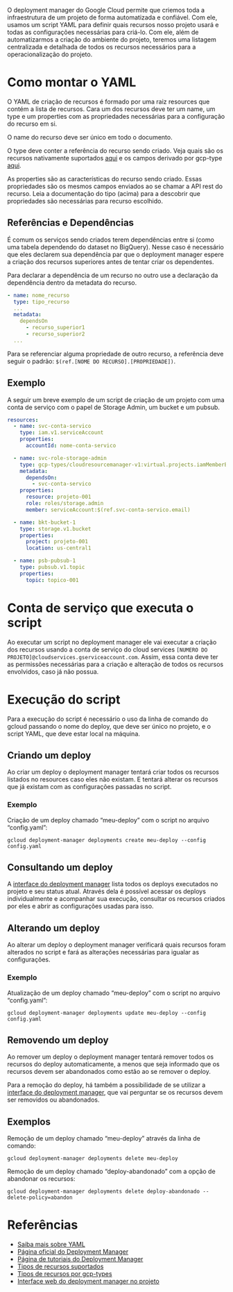 O deployment manager do Google Cloud permite que criemos toda a infraestrutura de um projeto de forma automatizada e confiável. Com ele, usamos um script YAML para definir quais recursos nosso projeto usará e todas as configurações necessárias para criá-lo. Com ele, além de automatizarmos a criação do ambiente do projeto, teremos uma listagem centralizada e detalhada de todos os recursos necessários para a operacionalização do projeto.

# Como montar o YAML

O YAML de criação de recursos é formado por uma raiz resources que contém a lista de recursos. Cara um dos recursos deve ter um name, um type e um properties com as propriedades necessárias para a configuração do recurso em si.

O name do recurso deve ser único em todo o documento.

O type deve conter a referência do recurso sendo criado. Veja quais são os recursos nativamente suportados [aqui](https://cloud.google.com/deployment-manager/docs/configuration/supported-resource-types) e os campos derivado por gcp-type [aqui](https://cloud.google.com/deployment-manager/docs/configuration/supported-gcp-types).

As properties são as características do recurso sendo criado. Essas propriedades são os mesmos campos enviados ao se chamar a API rest do recurso. Leia a documentação do tipo (acima) para a descobrir que propriedades são necessárias para recurso escolhido.

## Referências e Dependências

É comum os serviços sendo criados terem dependências entre si (como uma tabela dependendo do dataset no BigQuery). Nesse caso é necessário que eles declarem sua dependência par que o deployment manager espere a criação dos recursos superiores antes de tentar criar os dependentes.

Para declarar a dependência de um recurso no outro use a declaração da dependência dentro da metadata do recurso.

```YAML
- name: nome_recurso
  type: tipo_recurso
  ...
  metadata:
    dependsOn
      - recurso_superior1
      - recurso_superior2
  ...
```

Para se referenciar alguma propriedade de outro recurso, a referência deve seguir o padrão: `$(ref.[NOME DO RECURSO].[PROPRIEDADE])`.

## Exemplo

A seguir um breve exemplo de um script de criação de um projeto com uma conta de serviço com o papel de Storage Admin, um bucket e um pubsub.

```YAML
resources:
  - name: svc-conta-servico
    type: iam.v1.serviceAccount
    properties:
      accountId: nome-conta-servico

  - name: svc-role-storage-admin
    type: gcp-types/cloudresourcemanager-v1:virtual.projects.iamMemberBinding
    metadata:
      dependsOn:
        - svc-conta-servico
    properties:
      resource: projeto-001
      role: roles/storage.admin
      member: serviceAccount:$(ref.svc-conta-servico.email)

  - name: bkt-bucket-1
    type: storage.v1.bucket
    properties:
      project: projeto-001
      location: us-central1

  - name: psb-pubsub-1
    type: pubsub.v1.topic
    properties:
      topic: topico-001
```

# Conta de serviço que executa o script

Ao executar um script no deployment manager ele vai executar a criação dos recursos usando a conta de serviço do cloud services `[NUMERO DO PROJETO]@cloudservices.gserviceaccount.com`. Assim, essa conta deve ter as permissões necessárias para a criação e alteração de todos os recursos envolvidos, caso já não possua.

# Execução do script

Para a execução do script é necessário o uso da linha de comando do gcloud passando o nome do deploy, que deve ser único no projeto, e o script YAML, que deve estar local na máquina.

## Criando um deploy
Ao criar um deploy o deployment manager tentará criar todos os recursos listados no resources caso eles não existam. E tentará alterar os recursos que já existam com as configurações passadas no script.

### Exemplo

Criação de um deploy chamado “meu-deploy” com o script no arquivo “config.yaml”:

```shell
gcloud deployment-manager deployments create meu-deploy --config config.yaml
```

## Consultando um deploy

A [interface do deployment manager](https://console.cloud.google.com/dm/deployments) lista todos os deploys executados no projeto e seu status atual. Através dela é possível acessar os deploys individualmente e acompanhar sua execução, consultar os recursos criados por eles e abrir as configurações usadas para isso.

## Alterando um deploy

Ao alterar um deploy o deployment manager verificará quais recursos foram alterados no script e fará as alterações necessárias para igualar as configurações.

### Exemplo

Atualização de um deploy chamado “meu-deploy” com o script no arquivo “config.yaml”:

```shell
gcloud deployment-manager deployments update meu-deploy --config config.yaml
```

## Removendo um deploy

Ao remover um deploy o deployment manager tentará remover todos os recursos do deploy automaticamente, a menos que seja informado que os recursos devem ser abandonados como estão ao se remover o deploy.

Para a remoção do deploy, há também a possibilidade de se utilizar a [interface do deployment manager](https://console.cloud.google.com/dm/deployments), que vai perguntar se os recursos devem ser removidos ou abandonados.

## Exemplos

Remoção de um deploy chamado “meu-deploy” através da linha de comando:

```shell
gcloud deployment-manager deployments delete meu-deploy
```

Remoção de um deploy chamado “deploy-abandonado” com a opção de abandonar os recursos:

```shell
gcloud deployment-manager deployments delete deploy-abandonado --delete-policy=abandon
```

# Referências

- [Saiba mais sobre YAML](https://en.wikipedia.org/wiki/YAML#:~:text=YAML%20a%20recursive%20acronym%20for,is%20being%20stored%20or%20transmitted.)
- [Página oficial do Deployment Manager](https://cloud.google.com/deployment-manager)
- [Página de tutoriais do Deployment Manager](https://cloud.google.com/deployment-manager/docs/quickstart)
- [Tipos de recursos suportados](https://cloud.google.com/deployment-manager/docs/configuration/supported-resource-types)
- [Tipos de recursos por gcp-types](https://cloud.google.com/deployment-manager/docs/configuration/supported-gcp-types)
- [Interface web do deployment manager no projeto](https://console.cloud.google.com/dm/deployments)

